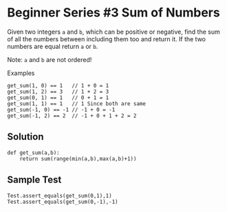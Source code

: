 # Beginner Series #3 Sum of Numbers
Given two integers `a` and `b`, which can be positive or negative, find the sum of all the numbers between including them too and return it. 
If the two numbers are equal return `a` or `b`.

Note: `a` and `b` are not ordered!

Examples
```
get_sum(1, 0) == 1   // 1 + 0 = 1
get_sum(1, 2) == 3   // 1 + 2 = 3
get_sum(0, 1) == 1   // 0 + 1 = 1
get_sum(1, 1) == 1   // 1 Since both are same
get_sum(-1, 0) == -1 // -1 + 0 = -1
get_sum(-1, 2) == 2  // -1 + 0 + 1 + 2 = 2
```

## Solution
```
def get_sum(a,b):
    return sum(range(min(a,b),max(a,b)+1))
```

## Sample Test
```
Test.assert_equals(get_sum(0,1),1)
Test.assert_equals(get_sum(0,-1),-1)
```